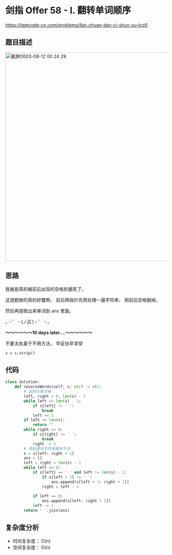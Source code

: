 剑指 Offer 58 - I. 翻转单词顺序
====
https://leetcode-cn.com/problems/fan-zhuan-dan-ci-shun-xu-lcof/

## 题目描述
<img width="653" alt="截屏0003-08-12 00 24 29" src="https://user-images.githubusercontent.com/10908630/129057738-98de05e8-b8bf-4eb0-b10c-0e2b086fd4c7.png">


## 思路 
我被是真的被前后出现的空格折磨死了。

这道题做的真的好蠢啊， 前后两指针先预处理一遍字符串， 把前后空格删掉。

然后再提取出来单词到 ans 里面。

。・゜・(ノД`)・゜・。

**～～～～～～10 days later....～～～～～～**

不要太执着于不用方法， 早妥协早享受

`s = s.strip()`

## 代码
```python
class Solution:
    def reverseWords(self, s: str) -> str:
        # 去除头尾空格
        left, right = 0, len(s) - 1
        while left <= len(s) - 1:
            if s[left] != ' ':
                break
            left += 1
        if left == len(s):
            return ""
        while right >= 0:
            if s[right] != ' ':
                break
            right -= 1
        # 预处理完字符串再来干活
        s = s[left: right + 1]
        ans = []
        left = right = len(s) - 1
        while left >= 0:
            if s[left] == ' ' and left != len(s) - 1:
                if s[left + 1] != ' ':
                    ans.append(s[left + 1: right + 1])
                right = left - 1
            
            if left == 0:
                ans.append(s[left: right + 1])
            left -= 1
        return ' '.join(ans)
```
## 复杂度分析
- 时间复杂度： O(n)
- 空间复杂度： O(n)
